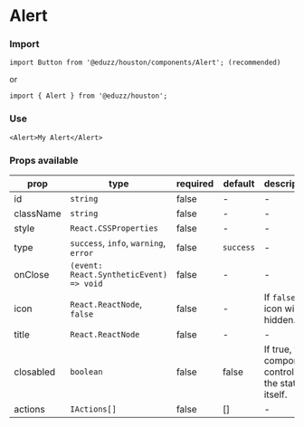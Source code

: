# Alert

### Import

```
import Button from '@eduzz/houston/components/Alert'; (recommended)
```

or

```
import { Alert } from '@eduzz/houston';
```

### Use

```
<Alert>My Alert</Alert>
```

### Props available

| prop | type | required | default | description |
| ---- | ---- | -------- | ------- | ----------- |
| id | `string` | false | - | - |
| className | `string` | false | - | - |
| style | `React.CSSProperties` | false | - | - |
| type | `success`, `info`, `warning`, `error` | false | `success` | - |
| onClose | `(event: React.SyntheticEvent) => void` | false | - | - |
| icon | `React.ReactNode`, `false` | false | - | If `false`, the icon will be hidden. |
| title | `React.ReactNode` | false | - | - |
| closabled | `boolean` | false | false | If true, the component controls the state itself. |
| actions | `IActions[]` | false | [] | - |
